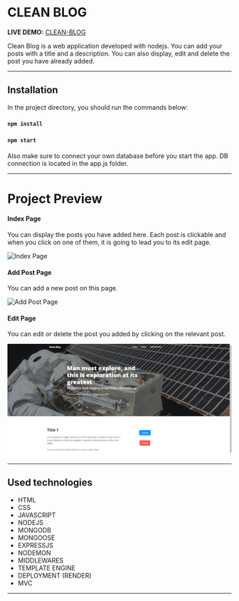 # CLEAN BLOG

**LIVE DEMO:** [CLEAN-BLOG]()

Clean Blog is a web application developed with nodejs. You can add your posts with a title and a description. You can also display, edit and delete the post you have already added.

---

## Installation

In the project directory, you should run the commands below:

#### `npm install`

#### `npm start`

Also make sure to connect your own database before you start the app. DB connection is located in the app.js folder.

---

# Project Preview

#### Index Page

You can display the posts you have added here. Each post is clickable and when you click on one of them, it is going to lead you to its edit page.

![Index Page]()

#### Add Post Page

You can add a new post on this page.

![Add Post Page]()

#### Edit Page

You can edit or delete the post you added by clicking on the relevant post.

![Edit Page](readmeimgs/editPage.png)

---

## Used technologies

- HTML
- CSS
- JAVASCRIPT
- NODEJS
- MONGODB
- MONGOOSE
- EXPRESSJS
- NODEMON
- MIDDLEWARES
- TEMPLATE ENGINE
- DEPLOYMENT (RENDER)
- MVC

---
